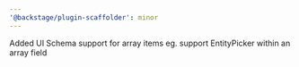 ```yaml
---
'@backstage/plugin-scaffolder': minor
---
```


Added UI Schema support for array items eg. support EntityPicker within an array field

